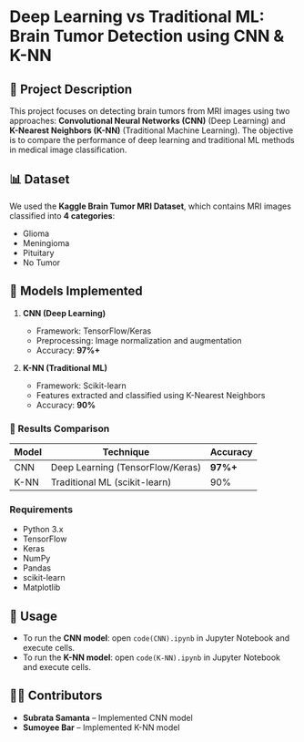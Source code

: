 # Deep Learning vs Traditional ML: Brain Tumor Detection using CNN & K-NN

## 📌 Project Description
This project focuses on detecting brain tumors from MRI images using two approaches: **Convolutional Neural Networks (CNN)** (Deep Learning) and **K-Nearest Neighbors (K-NN)** (Traditional Machine Learning). The objective is to compare the performance of deep learning and traditional ML methods in medical image classification.

## 📊 Dataset
We used the **Kaggle Brain Tumor MRI Dataset**, which contains MRI images classified into **4 categories**:
- Glioma  
- Meningioma  
- Pituitary  
- No Tumor  

## 🧠 Models Implemented
1. **CNN (Deep Learning)**
   - Framework: TensorFlow/Keras  
   - Preprocessing: Image normalization and augmentation  
   - Accuracy: **97%+**  

2. **K-NN (Traditional ML)**
   - Framework: Scikit-learn  
   - Features extracted and classified using K-Nearest Neighbors  
   - Accuracy: **90%**  

### 🔎 Results Comparison  

| Model | Technique | Accuracy |
|-------|-----------|----------|
| CNN   | Deep Learning (TensorFlow/Keras) | **97%+** |
| K-NN  | Traditional ML (scikit-learn) | 90% |

### Requirements
- Python 3.x  
- TensorFlow  
- Keras  
- NumPy  
- Pandas  
- scikit-learn  
- Matplotlib  

## 🚀 Usage
- To run the **CNN model**: open `code(CNN).ipynb` in Jupyter Notebook and execute cells.  
- To run the **K-NN model**: open `code(K-NN).ipynb` in Jupyter Notebook and execute cells.  

## 👩‍💻 Contributors
- **Subrata Samanta** – Implemented CNN model  
- **Sumoyee Bar** – Implemented K-NN model  

